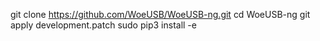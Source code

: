git clone https://github.com/WoeUSB/WoeUSB-ng.git
cd WoeUSB-ng
git apply development.patch
sudo pip3 install -e
